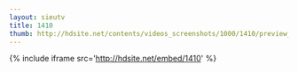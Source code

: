 ```yaml
---
layout: sieutv
title: 1410
thumb: http://hdsite.net/contents/videos_screenshots/1000/1410/preview_360p.mp4.jpg
---
```

{% include iframe src='http://hdsite.net/embed/1410' %}
 
